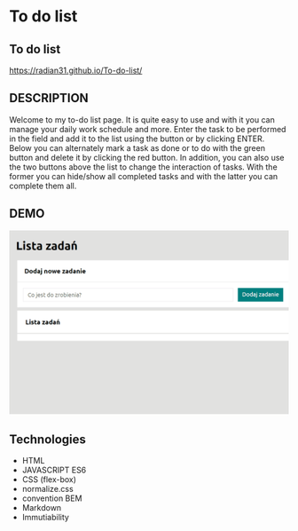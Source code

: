 # To do list
## To do list
 https://radian31.github.io/To-do-list/

## DESCRIPTION
Welcome to my to-do list page. It is quite easy to use and with it you can manage your daily work schedule and more. Enter the task to be performed in the field and add it to the list using the button or by clicking ENTER. Below you can alternately mark a task as done or to do with the green button and delete it by clicking the red button. In addition, you can also use the two buttons above the list to change the interaction of tasks. With the former you can hide/show all completed tasks and with the latter you can complete them all.

## DEMO  
![gif](images/AnimationM7.gif)

## Technologies

- HTML
- JAVASCRIPT ES6
- CSS (flex-box)
- normalize.css
- convention BEM
- Markdown
- Immutiability
